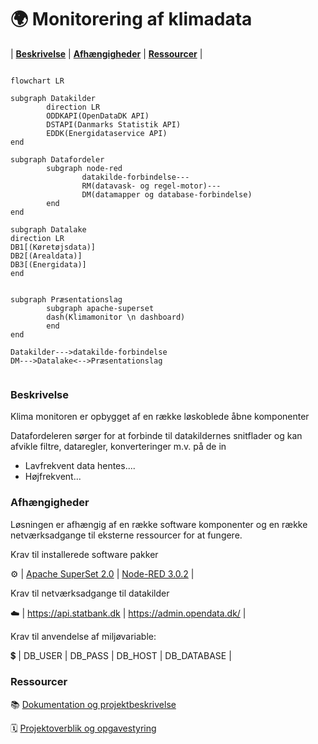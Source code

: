 # 🌍 Monitorering af klimadata

| [**Beskrivelse**](#beskrivelse) | [**Afhængigheder**](#afh%C3%A6ngigheder) | [**Ressourcer**](#Ressourcer) |

```mermaid

flowchart LR

subgraph Datakilder
        direction LR
        ODDKAPI(OpenDataDK API)
        DSTAPI(Danmarks Statistik API)
        EDDK(Energidataservice API)
end

subgraph Datafordeler
        subgraph node-red
                datakilde-forbindelse---
                RM(datavask- og regel-motor)---
                DM(datamapper og database-forbindelse)
        end
end

subgraph Datalake
direction LR
DB1[(Køretøjsdata)]
DB2[(Arealdata)]
DB3[(Energidata)]
end


subgraph Præsentationslag
        subgraph apache-superset
        dash(Klimamonitor \n dashboard)
        end
end

Datakilder--->datakilde-forbindelse 
DM--->Datalake<-->Præsentationslag
    
```
### Beskrivelse

Klima monitoren er opbygget af en række løskoblede åbne komponenter

Datafordeleren sørger for at forbinde til datakildernes snitflader og kan afvikle filtre, dataregler, konverteringer m.v. på de in

- Lavfrekvent data hentes....
- Højfrekvent... 

### Afhængigheder
Løsningen er afhængig af en række software komponenter og en række netværksadgange til eksterne ressourcer for at fungere.

Krav til installerede software pakker 

:gear: | [Apache SuperSet 2.0]()  |  [Node-RED 3.0.2](https://nodered.org/docs/getting-started/windows)  | 

Krav til netværksadgange til datakilder

:cloud: | https://api.statbank.dk | https://admin.opendata.dk/ |

Krav til anvendelse af miljøvariable:

:heavy_dollar_sign: | DB_USER | DB_PASS | DB_HOST | DB_DATABASE |

### Ressourcer

:books: [Dokumentation og projektbeskrivelse](https://sbsip-web-drift01.randers.dk/sbsys/#/sager/495259)

:spiral_calendar: [Projektoverblik og opgavestyring](https://github.com/orgs/Randers-Kommune-Digitalisering/projects/2/)

